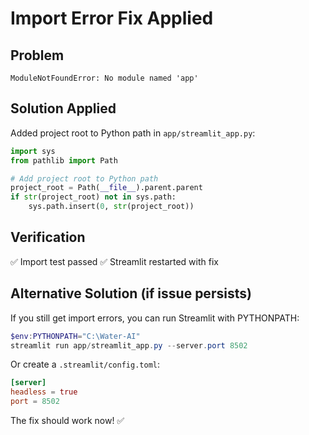 # Import Error Fix Applied

## Problem
```
ModuleNotFoundError: No module named 'app'
```

## Solution Applied
Added project root to Python path in `app/streamlit_app.py`:

```python
import sys
from pathlib import Path

# Add project root to Python path
project_root = Path(__file__).parent.parent
if str(project_root) not in sys.path:
    sys.path.insert(0, str(project_root))
```

## Verification
✅ Import test passed
✅ Streamlit restarted with fix

## Alternative Solution (if issue persists)

If you still get import errors, you can run Streamlit with PYTHONPATH:

```powershell
$env:PYTHONPATH="C:\Water-AI"
streamlit run app/streamlit_app.py --server.port 8502
```

Or create a `.streamlit/config.toml`:
```toml
[server]
headless = true
port = 8502
```

The fix should work now! ✅


